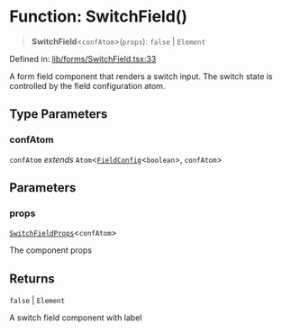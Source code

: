 # Function: SwitchField()

> **SwitchField**\<`confAtom`\>(`props`): `false` \| `Element`

Defined in: [lib/forms/SwitchField.tsx:33](https://github.com/aldesgroup/goaldn/blob/b43e92ae42dcd6febc9c2c8f0742ef8c669d44f6/lib/forms/SwitchField.tsx#L33)

A form field component that renders a switch input.
The switch state is controlled by the field configuration atom.

## Type Parameters

### confAtom

`confAtom` *extends* `Atom`\<[`FieldConfig`](../type-aliases/FieldConfig.md)\<`boolean`\>, `confAtom`\>

## Parameters

### props

[`SwitchFieldProps`](../type-aliases/SwitchFieldProps.md)\<`confAtom`\>

The component props

## Returns

`false` \| `Element`

A switch field component with label
